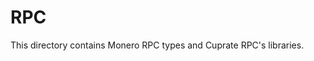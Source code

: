 # RPC
This directory contains Monero RPC types and Cuprate RPC's libraries.

<!-- TODO: link to architecture book section. -->

